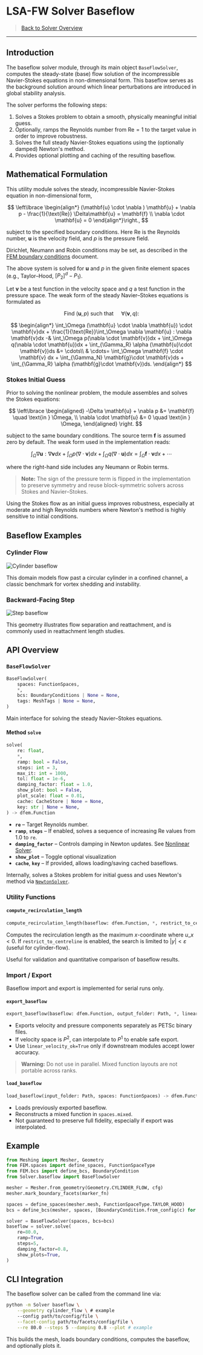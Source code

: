 # LSA-FW Solver Baseflow

> [Back to Solver Overview](solver.md)

---

## Introduction

The baseflow solver module, through its main object `BaseFlowSolver`, computes the steady-state (base) flow solution of the incompressible Navier-Stokes equations in non-dimensional form.
This baseflow serves as the background solution around which linear perturbations are introduced in global stability analysis.

The solver performs the following steps:

1. Solves a Stokes problem to obtain a smooth, physically meaningful initial guess.
2. Optionally, ramps the Reynolds number from $\text{Re} = 1$ to the target value in order to improve robustness.
3. Solves the full steady Navier-Stokes equations using the (optionally damped) Newton's method.
4. Provides optional plotting and caching of the resulting baseflow.

## Mathematical Formulation

This utility module solves the steady, incompressible Navier-Stokes equation in non-dimensional form,

$$
\left\lbrace
\begin{align*}
(\mathbf{u} \cdot \nabla ) \mathbf{u} + \nabla p - \frac{1}{\text{Re}} \Delta\mathbf{u} = \mathbf{f} \\
\nabla \cdot \mathbf{u} = 0
\end{align*}\right.,
$$

subject to the specified boundary conditions. 
Here $\text{Re}$ is the Reynolds number, $\mathbf{u}$ is the velocity field, and $p$ is the pressure field.

Dirichlet, Neumann and Robin conditions may be set, as described in the [FEM boundary conditions](fem-bcs.md) document.

The above system is solved for $\mathbf{u}$ and $p$ in the given finite element spaces (e.g., Taylor–Hood, $[P_2]^d - P_1$).

Let $\mathbf{v}$ be a test function in the velocity space and $q$ a test function in the pressure space.
The weak form of the steady Navier–Stokes equations is formulated as 

$$
\text{Find } (\mathbf{u}, p) \text{ such that } \quad \forall (\mathbf{v}, q):
$$

$$
\begin{align*}
\int_\Omega (\mathbf{u} \cdot \nabla \mathbf{u}) \cdot \mathbf{v}dx + \frac{1}{\text{Re}}\int_\Omega \nabla \mathbf{u} : \nabla \mathbf{v}dx -& \int_\Omega p(\nabla \cdot \mathbf{v})dx + \int_\Omega q(\nabla \cdot \mathbf{u})dx + \int_{\Gamma_R} \alpha (\mathbf{u}\cdot \mathbf{v})ds &= \cdots\\
& \cdots= \int_\Omega \mathbf{f} \cdot \mathbf{v} dx + \int_{\Gamma_N} \mathbf{g}\cdot \mathbf{v}ds + \int_{\Gamma_R} \alpha (\mathbf{g}\cdot \mathbf{v})ds.
\end{align*}
$$

### Stokes Initial Guess

Prior to solving the nonlinear problem, the module assembles and solves the Stokes equations:

$$
\left\lbrace
\begin{aligned}
-\Delta \mathbf{u} + \nabla p &= \mathbf{f} \quad \text{in } \Omega, \\
\nabla \cdot \mathbf{u} &= 0 \quad \text{in } \Omega,
\end{aligned}
\right.
$$

subject to the same boundary conditions.
The source term $\mathbf{f}$ is assumed zero by default.
The weak form used in the implementation reads:

$$
\int_\Omega \nabla \mathbf{u} : \nabla \mathbf{v} dx  + \int_\Omega p(\nabla \cdot \mathbf{v})dx  + \int_\Omega q(\nabla \cdot \mathbf{u})dx = \int_\Omega \mathbf{f} \cdot \mathbf{v} dx + \cdots
$$

where the right-hand side includes any Neumann or Robin terms.

> **Note:** The sign of the pressure term is flipped in the implementation to preserve symmetry and reuse block-symmetric solvers across Stokes and Navier–Stokes.

Using the Stokes flow as an initial guess improves robustness, especially at moderate and high Reynolds numbers where Newton's method is highly sensitive to initial conditions.

## Baseflow Examples

### Cylinder Flow

![Cylinder baseflow](assets/solver_baseflow-example_cylinder.png)

This domain models flow past a circular cylinder in a confined channel, a classic benchmark for vortex shedding and instability.

### Backward-Facing Step

![Step baseflow](assets/solver_baseflow-example_step.png)

This geometry illustrates flow separation and reattachment, and is commonly used in reattachment length studies.

## API Overview

### `BaseFlowSolver`

```python
BaseFlowSolver(
    spaces: FunctionSpaces,
    *,
    bcs: BoundaryConditions | None = None,
    tags: MeshTags | None = None,
)
```

Main interface for solving the steady Navier–Stokes equations.

#### Method `solve`

```python
solve(
    re: float,
    *,
    ramp: bool = False,
    steps: int = 3,
    max_it: int = 1000,
    tol: float = 1e-6,
    damping_factor: float = 1.0,
    show_plot: bool = False,
    plot_scale: float = 0.01,
    cache: CacheStore | None = None,
    key: str | None = None,
) -> dfem.Function
```

* **`re`** – Target Reynolds number.
* **`ramp`**, **`steps`** – If enabled, solves a sequence of increasing $\text{Re}$ values from 1.0 to `re`.
* **`damping_factor`** – Controls damping in Newton updates.
See [Nonlinear Solver](solver-nonlinear.md).
* **`show_plot`** – Toggle optional visualization
* **`cache`**, **`key`** – If provided, allows loading/saving cached baseflows.

Internally, solves a Stokes problem for initial guess and uses Newton's method via [`NewtonSolver`](solver-nonlinear.md).

### Utility Functions

#### `compute_recirculation_length`

```python
compute_recirculation_length(baseflow: dfem.Function, *, restrict_to_centreline: bool = False, centreline_tol: float = 1e-6) -> float
```

Computes the recirculation length as the maximum $x$-coordinate where $u\_x < 0$.
If `restrict_to_centreline` is enabled, the search is limited to $|y| < \varepsilon$ (useful for cylinder-flow).

Useful for validation and quantitative comparison of baseflow results.

### Import / Export

Baseflow import and export is implemented for serial runs only.

#### `export_baseflow`

```python
export_baseflow(baseflow: dfem.Function, output_folder: Path, *, linear_velocity_ok: bool = False)
```

* Exports velocity and pressure components separately as PETSc binary files.
* If velocity space is $P^2$, can interpolate to $P^1$ to enable safe export.
* Use `linear_velocity_ok=True` only if downstream modules accept lower accuracy.

> **Warning:** Do not use in parallel.
> Mixed function layouts are not portable across ranks.

#### `load_baseflow`

```python
load_baseflow(input_folder: Path, spaces: FunctionSpaces) -> dfem.Function
```

* Loads previously exported baseflow.
* Reconstructs a mixed function in `spaces.mixed`.
* Not guaranteed to preserve full fidelity, especially if export was interpolated.

## Example

```python
from Meshing import Mesher, Geometry
from FEM.spaces import define_spaces, FunctionSpaceType
from FEM.bcs import define_bcs, BoundaryCondition
from Solver.baseflow import BaseFlowSolver

mesher = Mesher.from_geometry(Geometry.CYLINDER_FLOW, cfg)
mesher.mark_boundary_facets(marker_fn)

spaces = define_spaces(mesher.mesh, FunctionSpaceType.TAYLOR_HOOD)
bcs = define_bcs(mesher, spaces, [BoundaryCondition.from_config(c) for c in cfg_bcs])

solver = BaseFlowSolver(spaces, bcs=bcs)
baseflow = solver.solve(
    re=80.0,
    ramp=True,
    steps=5,
    damping_factor=0.8,
    show_plots=True,
)
```

## CLI Integration

The baseflow solver can be called from the command line via:

```bash
python -m Solver baseflow \
    --geometry cylinder_flow \ # example
    --config path/to/config/file \
    --facet-config path/to/facets/config/file \
    --re 80.0 --steps 5 --damping 0.8 --plot # example
```

This builds the mesh, loads boundary conditions, computes the baseflow, and optionally plots it.

